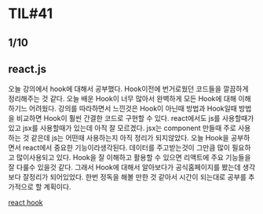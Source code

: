 # TIL#41
## 1/10

## react.js
오늘 강의에서 hook에 대해서 공부했다. Hook이전에 번거로웠던 코드들을 깔끔하게 정리해주는 것 같다. 오늘 배운 Hook이 너무 많아서 완벽하게 모든 Hook에 대해 이해하기느 어려웠다. 강의를 따라하면서 느낀것은 Hook이 아닌때 방법과 Hook일때 방법을 비교하면 Hook이 훨씬 간결한 코드로 구현할 수 있다. react에서도 js를 사용할때가 있고 jsx를 사용할때가 있는데 아직 잘 모르겠다. jsx는 component 만들때 주로 사용하는 것 같은데 js는 어떤때 사용하는지 아직 정리가 되지않았다. 오늘 Hook을 공부하면서 react에서 중요한 기능이라생각된다. 데이터를 주고받는것이 그만큼 많이 필요하고 많이사용되고 있다. Hook을 잘 이해하고 활용할 수 있으면 리액트에 주요 기능들을 잘 다룰수 있을것 같다. 그래서 Hook에 대해서 알아보다가 공식홈페이지를 봤는데 생각보다 잘정리가 되어있었다. 한번 정독을 해볼 만한 것 같아서 시간이 되는대로 공부를 추가적으로 할 계획이다.

[react hook](https://github.com/mrlee323/TIL/blob/main/React/react_hook_context.md)